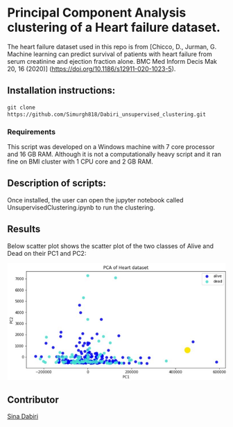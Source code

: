 # Principal Component Analysis clustering of a Heart failure dataset.


The heart failure dataset used in this repo is from 
[Chicco, D., Jurman, G. Machine learning can predict survival of patients with heart failure from serum creatinine and ejection fraction alone. BMC Med Inform Decis Mak 20, 16 (2020)] (https://doi.org/10.1186/s12911-020-1023-5).

 
## Installation instructions:
```install
git clone https://github.com/Simurgh818/Dabiri_unsupervised_clustering.git
```

### Requirements
This script was developed on a Windows machine with 7 core processor and 16 GB RAM. Although it is not a computationally heavy script and it ran fine on BMI cluster with 1 CPU core and 2 GB RAM.

## Description of scripts:
Once installed, the user can open the jupyter notebook called UnsupervisedClustering.ipynb to run the clustering. 
 

## Results

Below scatter plot shows the scatter plot of the two classes of Alive and Dead on their PC1 and PC2:

![Results](PCA_of_Heart_dataset.jpg)

## Contributor
[Sina Dabiri](https://github.com/Simurgh818)
